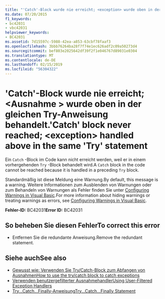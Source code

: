 ```yaml
---
title: "'Catch'-Block wurde nie erreicht; <exception> wurde oben in der gleichen Try-Anweisung behandelt."
ms.date: 07/20/2015
f1_keywords:
- bc42031
- vbc42031
helpviewer_keywords:
- BC42031
ms.assetid: 7d15597c-5988-42ea-a853-63cbf78faaf3
ms.openlocfilehash: 3bbb76264ba28f7f74e1ec626adf2c09a50273d4
ms.sourcegitcommit: bef803e2025642df39f2f1e046767d89031e0304
ms.translationtype: MT
ms.contentlocale: de-DE
ms.lasthandoff: 02/15/2019
ms.locfileid: "56304322"
---
```

# <a name="catch-block-never-reached-exception-handled-above-in-the-same-try-statement"></a><span data-ttu-id="9b19b-102">'Catch'-Block wurde nie erreicht; \<Ausnahme > wurde oben in der gleichen Try-Anweisung behandelt.</span><span class="sxs-lookup"><span data-stu-id="9b19b-102">'Catch' block never reached; \<exception> handled above in the same 'Try' statement</span></span>
<span data-ttu-id="9b19b-103">Ein `Catch` -Block im Code kann nicht erreicht werden, weil er in einem vorhergehenden `Try` -Block behandelt wird.</span><span class="sxs-lookup"><span data-stu-id="9b19b-103">A `Catch` block in the code cannot be reached because it is handled in a preceding `Try` block.</span></span>  
  
<span data-ttu-id="9b19b-104">Standardmäßig ist diese Meldung eine Warnung.</span><span class="sxs-lookup"><span data-stu-id="9b19b-104">By default, this message is a warning.</span></span> <span data-ttu-id="9b19b-105">Weitere Informationen zum Ausblenden von Warnungen oder zum Behandeln von Warnungen als Fehler finden Sie unter [Configuring Warnings in Visual Basic](/visualstudio/ide/configuring-warnings-in-visual-basic).</span><span class="sxs-lookup"><span data-stu-id="9b19b-105">For more information about hiding warnings or treating warnings as errors, see [Configuring Warnings in Visual Basic](/visualstudio/ide/configuring-warnings-in-visual-basic).</span></span>
  
 <span data-ttu-id="9b19b-106">**Fehler-ID:** BC42031</span><span class="sxs-lookup"><span data-stu-id="9b19b-106">**Error ID:** BC42031</span></span>  
  
## <a name="to-correct-this-error"></a><span data-ttu-id="9b19b-107">So beheben Sie diesen Fehler</span><span class="sxs-lookup"><span data-stu-id="9b19b-107">To correct this error</span></span>  
  
-   <span data-ttu-id="9b19b-108">Entfernen Sie die redundante Anweisung.</span><span class="sxs-lookup"><span data-stu-id="9b19b-108">Remove the redundant statement.</span></span>  
  
## <a name="see-also"></a><span data-ttu-id="9b19b-109">Siehe auch</span><span class="sxs-lookup"><span data-stu-id="9b19b-109">See also</span></span>

- [<span data-ttu-id="9b19b-110">Gewusst wie: Verwenden Sie Try/Catch-Block zum Abfangen von Ausnahmen</span><span class="sxs-lookup"><span data-stu-id="9b19b-110">How to use the try/catch block to catch exceptions</span></span>](../../standard/exceptions/how-to-use-the-try-catch-block-to-catch-exceptions.md)
- [<span data-ttu-id="9b19b-111">Verwenden benutzergefilterter Ausnahmehandler</span><span class="sxs-lookup"><span data-stu-id="9b19b-111">Using User-Filtered Exception Handlers</span></span>](../../standard/exceptions/using-user-filtered-exception-handlers.md)
- [<span data-ttu-id="9b19b-112">Try...Catch...Finally-Anweisung</span><span class="sxs-lookup"><span data-stu-id="9b19b-112">Try...Catch...Finally Statement</span></span>](../../visual-basic/language-reference/statements/try-catch-finally-statement.md)
